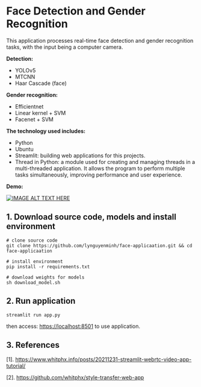 # Face Detection and Gender Recognition

This application processes real-time face detection and gender recognition tasks, with the input being a computer camera.

**Detection:**
* YOLOv5
* MTCNN
* Haar Cascade (face)

**Gender recognition:**
* Efficientnet
* Linear kernel + SVM
* Facenet + SVM

**The technology used includes:**
* Python 
* Ubuntu
* Streamlit: building web applications for this projects.
* Thread in Python: a module used for creating and managing threads in a multi-threaded application. It allows the program to perform multiple tasks simultaneously, improving performance and user experience.

**Demo:**

[![IMAGE ALT TEXT HERE](https://img.youtube.com/vi/k9OA-JBUQ1U/0.jpg)](https://www.youtube.com/watch?v=k9OA-JBUQ1U)

## 1. Download source code, models and install environment

```
# clone source code
git clone https://github.com/lynguyenminh/face-applicaation.git && cd face-applicaation

# install environment
pip install -r requirements.txt

# download weights for models
sh download_model.sh
```

## 2. Run application
```
streamlit run app.py
```
then access: [ https://localhost:8501](http://localhost:8501/) to use application.
## 3. References
[1]. https://www.whitphx.info/posts/20211231-streamlit-webrtc-video-app-tutorial/

[2]. https://github.com/whitphx/style-transfer-web-app
